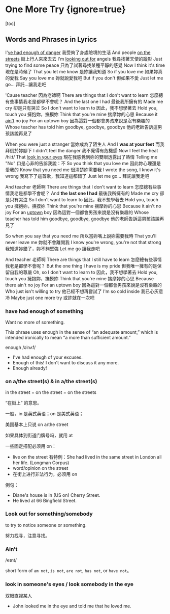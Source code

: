 # One More Try {ignore=true}

[toc]

## Words and Phrases in Lyrics

I'[ve had enough of danger](#have-had-enough-of-something)
我受夠了身處險境的生活
And people [on the streets]()
街上行人來來去去
I'm [looking out for](#look-out-for-somethingsomebody) angels
我尋找著天使的蹤影
Just trying to find some peace
只為了試著尋找某種平靜的感覺
Now I think it's time
現在是時候了
That you let me know
是妳讓我知道
So if you love me
如果妳真的愛我
Say you love me
妳就說愛我吧
But if you don't
但如果不愛
Just let me go...
拜託...讓我走吧

'Cause teacher
因為老師啊
There are things that I don't want to learn
怎麼總有些事情我老是都學不會呢？
And the last one I had
最後我所擁有的
Made me cry
卻是只有哭泣
So I don't want to learn to
因此，我不想學著去
Hold you, touch you
擁抱妳，撫摸妳
Think that you're mine
揣摩妳的心思
Because it [ain't](#ain't) no joy
For an uptown boy
因為這對一個都會男孩來說是沒有樂趣的
Whose teacher has told him goodbye, goodbye, goodbye
他的老師告訴這男孩該說再見了

When you were just a stranger
當妳成為了陌生人
And I **was at your feet**
而我拜倒於妳腳下
I didn't feel the danger
我不覺得有危機感
Now I feel the heat /hiːt/
That [look in your eyes](#look-in-someones-eyes)
現在我感覺到妳的雙眼透露出了熱情
Telling me "No"
口是心非的告訴我說：不
So you think that you love me
因此妳心理還是愛我的
Know that you need me
很清楚妳需要我
I wrote the song, I know it's wrong
我寫下了這首歌，我知道這都錯了
Just let me go...
拜託讓我走吧

And teacher
老師啊
There are things that I don't want to learn
怎麼總有些事情我老是都學不會呢？
And **the last one I had**
最後我所擁有的
Made me cry
卻是只有哭泣
So I don't want to learn to
因此，我不想學著去
Hold you, touch you
擁抱妳，撫摸妳
Think that you're mine
揣摩妳的心思
Because it ain't no joy
For an [uptown](https://weedyc.pixnet.net/blog/post/18085570) boy
因為這對一個都會男孩來說是沒有樂趣的
Whose teacher has told him goodbye, goodbye, goodbye
他的老師告訴這男孩該說再見了

So when you say that you need me
所以當妳嘴上說妳需要我時
That you'll never leave me
妳就不會離開我
I know you're wrong, you're not that strong
我知道妳錯了，妳不夠堅強
Let me go
讓我走吧

And teacher
老師啊
There are things that I still have to learn
怎麼總有些事情我老是都學不會呢？
But the one thing I have is my pride
但我唯一擁有的是保留自我的尊嚴
Oh, so I don't want to learn to
因此，我不想學著去
Hold you, touch you
擁抱妳，撫摸妳
Think that you're mine
揣摩妳的心思
Because there ain't no joy
For an uptown boy
因為這對一個都會男孩來說是沒有樂趣的
Who just isn't willing to try
他已經不想再嘗試了
I'm so cold inside
我已心灰意冷
Maybe just one more try
或許就在一次吧

### have had enough of something

Want no more of something.

This phrase uses enough in the sense of “an adequate amount,” which is intended ironically to mean “a more than sufficient amount.”

enough /əˈnʌf/ 

- I've had enough of your excuses.
- Enough of this! I don't want to discuss it any more.
- Enough already!

### on a/the street(s) & in a/the street(s)

in the street = on the street = on the streets

“在街上” 的意思。

一般，in 是英式英语；on 是美式英语；

美国基本上只说 on a/the street

如果具体到街道门牌号吗，就用 at

一些固定搭配必须用 on：

- live on the street
有特例：She had lived in the same street in London all her life. (Longman Corpus)
- word/opinion on the street
- 在街上进行非法行为，必须用 on

例句：

- Diane's house is in (US on) Cherry Street.
- He lived at 66 Bingfield Street.

### Look out for something/somebody

to try to notice someone or something.

努力找寻，注意寻找。

### Ain't

/eɪnt/

short form of `am not`, `is not`, `are not`, `has not`, or `have not`。


### look in someone's eyes / look somebody in the eye

双眼直视某人

- John looked me in the eye and told me that he loved me.